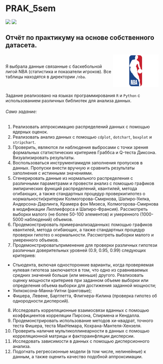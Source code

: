 # PRAK_5sem


![](https://raw.githubusercontent.com/mazur162/github-stats/master/generated/overview.svg#gh-dark-mode-only)
![](https://raw.githubusercontent.com/mazur162/github-stats/master/generated/overview.svg#gh-light-mode-only)

## Отчёт по практикуму на основе собственного датасета.

<img src="nba_logo.png" align="right" width="150" />
<br>
<p> Я выбрала данные связанные с баскебольной лигой NBA (статистика и показатели игроков). Все таблицы находятся в директории <code>/nba</code>.</p>
<br>

Задание реализовано на языках программирования `R` и `Python` с использованием различных библиотек для анализа данных.


###### Само задание:

1. Реализовать  аппроксимацию  распределений  данных  с  помощью ядерных оценок.
2. Реализовать анализ данных с помощью `cdplot`, `dotchart`,  `boxplot` и `stripchart`.
3. Проверить, являются ли наблюдения выбросами с точки зрения формальных  статистических  критериев  Граббса  и  Q-теста  Диксона. Визуализировать результаты.
4. Воспользоваться инструментамидля  заполнения  пропусков  в данных.  Пропуски  внести  вручную  и  сравнить  результаты  заполнения  с истинными значениями.
5. Сгенерировать данные из нормального распределения с различными параметрами и провести анализ с помощью графиков эмпирических функций распределений, квантилей, метода огибающих, а также стандартных процедур проверкигипотез о нормальности(критерии Колмогорова-Смирнова, Шапиро-Уилка, Андерсона-Дарлинга, Крамера фон Мизеса, Колмогорова-Смирнова в модификации Лиллиефорса и Шапиро-Франсия). Рассмотреть выборки малого (не более 50-100 элементов) и умеренного (1000-5000 наблюдений) объемов.
6. Продемонстрировать примеранализаданныхс помощью графиков квантилей, метода огибающих, а также стандартных процедур проверки гипотез о нормальности. Рассмотреть выборки малого и умеренного объемов.
7. Продемонстрироватьприменение для проверки различных гипотези различных доверительных уровней (0.9, 0.95, 0.99) следующих критериев:

* Стьюдента,  включая  односторонние  варианты,  когда проверяемая нулевая гипотеза заключается в том, что одно из сравниваемых средних  значений  больше  (или  меньше)  другого.  Реализовать  оценку мощности  критериев  при  заданном  объеме  выборки  или  определения объема выборки для достижения заданной мощности;
* Уилкоксона-Манна-Уитни (ранговые);
* Фишера,  Левене,  Бартлетта,  Флигнера-Килина  (проверка гипотез об однородности дисперсий).

8. Исследовать корреляционные взаимосвязи вданных с помощью коэффициентов корреляции Пирсона, Спирмена и Кендалла.
9. Продемонстрировать использование методов хи-квадрат, точного теста Фишера, теста МакНемара, Кохрана-Мантеля-Хензеля.
10. Проверить наличие мультиколлинеарности в данных с помощью корреляционной матрицы и фактораинфляции дисперсии.
11. Исследовать  зависимости  в  данных  с  помощью  дисперсионного анализа.
12. Подогнать регрессионные модели  (в  том  числе,  нелинейные)  к данным, а также оценить качество подобной аппроксимации.
